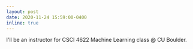 ```yaml
---
layout: post
date: 2020-11-24 15:59:00-0400
inline: true
---
```


I'll be an instructor for CSCI 4622 Machine Learning class @ CU Boulder. 
